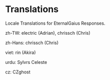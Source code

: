 # Translations
Locale Translations for EternalGaius Responses.

zh-TW: electric (Adrian), chrissch (Chris)

zh-Hans: chrissch (Chris)

viet: rin (Akira)

urdu: Sylvrs Celeste

cz: CZghost
